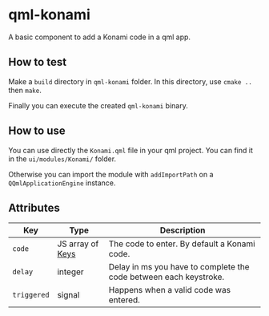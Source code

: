 # qml-konami

A basic component to add a Konami code in a qml app.

## How to test
Make a `build` directory in `qml-konami` folder. In this directory, use `cmake ..` then `make`. 

Finally you can execute the created `qml-konami` binary.

## How to use
You can use directly the `Konami.qml` file in your qml project. You can find it in the `ui/modules/Konami/` folder.

Otherwise you can import the module with `addImportPath` on a `QQmlApplicationEngine` instance.

## Attributes
| Key         | Type                                                             | Description
|------------ |------------------------------------------------------------------|------------------------------------------------------------------
| `code`      | JS array of [Keys](https://doc.qt.io/qt-5/qml-qtquick-keys.html) | The code to enter. By default a Konami code.
| `delay`     | integer                                                          | Delay in ms you have to complete the code between each keystroke.
| `triggered` | signal                                                           | Happens when a valid code was entered.
